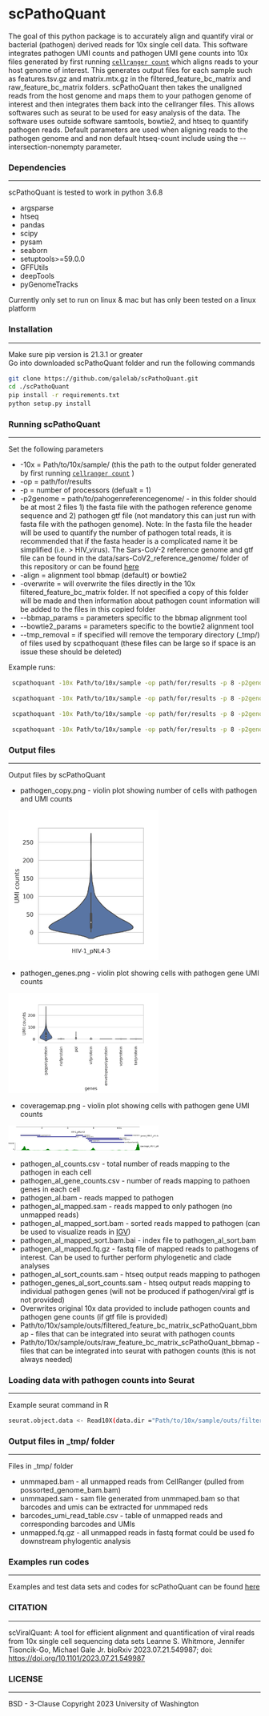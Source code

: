 # scPathoQuant
The goal of this python package is to accurately align and quantify viral or bacterial (pathogen) derived reads for 10x single cell data.  This software integrates pathogen UMI counts and pathogen UMI gene counts into 10x files generated by first running [```cellranger count```](https://support.10xgenomics.com/single-cell-gene-expression/software/pipelines/latest/using/tutorial_ct) which aligns reads to your host genome of interest.  This generates output files for each sample such as features.tsv.gz and matrix.mtx.gz in the filtered_feature_bc_matrix and  raw_feature_bc_matrix folders. scPathoQuant then takes the unaligned reads from the host genome and maps them to your pathogen genome of interest and then integrates them back into the cellranger files.  This allows softwares such as seurat to be used for easy analysis of the data. The software uses outside software samtools, bowtie2, and htseq to quantify pathogen reads.  Default parameters are used when aligning reads to the pathogen genome and and non default htseq-count include using the --intersection-nonempty parameter.

### Dependencies
----------------
scPathoQuant is tested to work in python 3.6.8

* argsparse
* htseq
* pandas 
* scipy
* pysam
* seaborn
* setuptools>=59.0.0
* GFFUtils
* deepTools
* pyGenomeTracks

Currently only set to run on linux & mac but has only been tested on a linux platform

### Installation
----------------
Make sure pip version is 21.3.1 or greater  
Go into downloaded scPathoQuant folder and run the following commands

```bash
git clone https://github.com/galelab/scPathoQuant.git
cd ./scPathoQuant
pip install -r requirements.txt
python setup.py install
```

### Running scPathoQuant 
------------------------
Set the following parameters 
 
* -10x = Path/to/10x/sample/ (this the path to the output folder generated by first running [```cellranger count```](https://support.10xgenomics.com/single-cell-gene-expression/software/pipelines/latest/using/tutorial_ct) )
* -op = path/for/results 
* -p = number of processors (defualt = 1)
* -p2genome = path/to/pahogenreferencegenome/ - in this folder should be at most 2 files 1) the fasta file with the pathogen reference genome sequence and 2) pathogen gtf file (not mandatory this can just run with fasta file with the pathogen genome).  Note: In the fasta file the header will be used to quantify the number of pathogen total reads, it is recommended that if the fasta header is a complicated name it be simplified (i.e. > HIV_virus).  The Sars-CoV-2 reference genome and gtf file can be found in the data/sars-CoV2_reference_genome/ folder of this repository or can be found [here](https://www.ncbi.nlm.nih.gov/datasets/genome/GCF_009858895.2/)
* -align = alignment tool bbmap (default) or bowtie2
* -overwrite = will overwrite the files directly in the 10x filtered_feature_bc_matrix folder.  If not specified a copy of this folder will be made and then information about pathogen count information will be added to the files in this copied folder 
* --bbmap_params = parameters specific to the bbmap alignment tool  
* --bowtie2_params = parameters specific to the bowtie2 alignment tool
* --tmp_removal = if specified will remove the temporary directory (_tmp/) of files used by scpathoquant (these files can be large so if space is an issue these should be deleted)

Example runs:
```bash 
 scpathoquant -10x Path/to/10x/sample -op path/for/results -p 8 -p2genome path/to/pathogen/fastafilefolder/
```
```bash 
 scpathoquant -10x Path/to/10x/sample -op path/for/results -p 8 -p2genome path/to/pathogen/fastafilefolder/ --tmp_removal
```
```bash 
 scpathoquant -10x Path/to/10x/sample -op path/for/results -p 8 -p2genome path/to/pathogen/fastafilefolder --bbmap_params "--semiperfectmode"
```
```bash 
 scpathoquant -10x Path/to/10x/sample -op path/for/results -p 8 -p2genome path/to/viral/fastafilefolder  -align bowtie2 --bowtie2_params "--very-sensitive  --non-deterministic"
```

### Output files 
----------------
Output files by scPathoQuant

* pathogen_copy.png - violin plot showing number of cells with pathogen and UMI counts 
<img src="./pathogen_copy.png?raw=true" width="300"/>

* pathogen_genes.png - violin plot showing cells with pathogen gene UMI counts  
<img src="./pathogen_genes.png?raw=true" width="300"/>

* coveragemap.png - violin plot showing cells with pathogen gene UMI counts  
<img src="./coveragemap.png?raw=true" width="300"/>

* pathogen_al_counts.csv - total number of reads mapping to the pathogen in each cell 
* pathogen_al_gene_counts.csv - number of reads mapping to pathoen genes in each cell 
* pathogen_al.bam - reads mapped to pathogen
* pathogen_al_mapped.sam - reads mapped to only pathogen (no unmapped reads)
* pathogen_al_mapped_sort.bam - sorted reads mapped to pathogen (can be used to visualize reads in [IGV](https://www.igv.org/))
* pathogen_al_mapped_sort.bam.bai - index file to pathogen_al_sort.bam
* pathogen_al_mapped.fq.gz - fastq file of mapped reads to pathogens of interest.  Can be used to further perform phylogenetic and clade analyses 
* pathogen_al_sort_counts.sam - htseq output reads mapping to pathogen
* pathogen_genes_al_sort_counts.sam - htseq output reads mapping to individual pathogen genes (will not be produced if pathogen/viral gtf is not provided)
* Overwrites original 10x data provided to include pathogen counts and pathogen gene counts (if gtf file is provided)
* Path/to/10x/sample/outs/filtered_feature_bc_matrix_scPathoQuant_bbmap - files that can be integrated into seurat with pathogen counts 
* Path/to/10x/sample/outs/raw_feature_bc_matrix_scPathoQuant_bbmap - files that can be integrated into seurat with pathogen counts (this is not always needed)


### Loading data with pathogen counts into Seurat 
----------------------------------------------
Example seurat command in R
```bash 
seurat.object.data <- Read10X(data.dir ="Path/to/10x/sample/outs/filtered_feature_bc_matrix_scPathoQuant_bbmap")
```

### Output files in _tmp/ folder  
--------------------------------
Files in _tmp/ folder 
* unmmaped.bam - all unmapped reads from CellRanger (pulled from possorted_genome_bam.bam)
* unmmaped.sam - sam file generated from unmmaped.bam so that barcodes and umis can be extracted for unmmaped reds 
* barcodes_umi_read_table.csv - table of unmapped reads and corresponding barcodes and UMIs 
* unmapped.fq.gz - all unmapped reads in fastq format could be used fo downstream phylogentic analysis 

### Examples run codes 
----------------------
Examples and test data sets and codes for scPathoQuant can be found [here](https://github.com/galelab/Whitmore_scPathoQuant_testSets)

### CITATION
-------------
scViralQuant: A tool for efficient alignment and quantification of viral reads from 10x single cell sequencing data sets
Leanne S. Whitmore, Jennifer Tisoncik-Go, Michael Gale Jr.
bioRxiv 2023.07.21.549987; doi: https://doi.org/10.1101/2023.07.21.549987

### LICENSE
----------------
BSD - 3-Clause Copyright 2023 University of Washington
